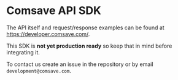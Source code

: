 # Comsave API SDK

The API itself and request/response examples can be found at https://developer.comsave.com/.

This SDK is **not yet production ready** so keep that in mind before integrating it.

To contact us create an issue in the repository or by email `development@comsave.com`.
